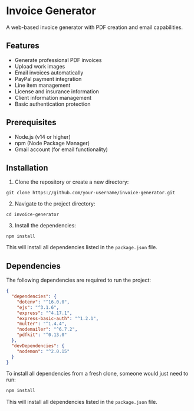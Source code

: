 # Invoice Generator

A web-based invoice generator with PDF creation and email capabilities.

## Features
- Generate professional PDF invoices
- Upload work images
- Email invoices automatically
- PayPal payment integration
- Line item management
- License and insurance information
- Client information management
- Basic authentication protection

## Prerequisites
- Node.js (v14 or higher)
- npm (Node Package Manager)
- Gmail account (for email functionality)

## Installation

1. Clone the repository or create a new directory:
```
git clone https://github.com/your-username/invoice-generator.git
```

2. Navigate to the project directory:
```
cd invoice-generator
```

3. Install the dependencies:
```
npm install
```

This will install all dependencies listed in the `package.json` file.

## Dependencies

The following dependencies are required to run the project:

```json
{
  "dependencies": {
    "dotenv": "^16.0.0",
    "ejs": "^3.1.6",
    "express": "^4.17.1",
    "express-basic-auth": "^1.2.1",
    "multer": "^1.4.4",
    "nodemailer": "^6.7.2",
    "pdfkit": "^0.13.0"
  },
  "devDependencies": {
    "nodemon": "^2.0.15"
  }
}
```

To install all dependencies from a fresh clone, someone would just need to run:

```bash
npm install
```

This will install all dependencies listed in the `package.json` file.